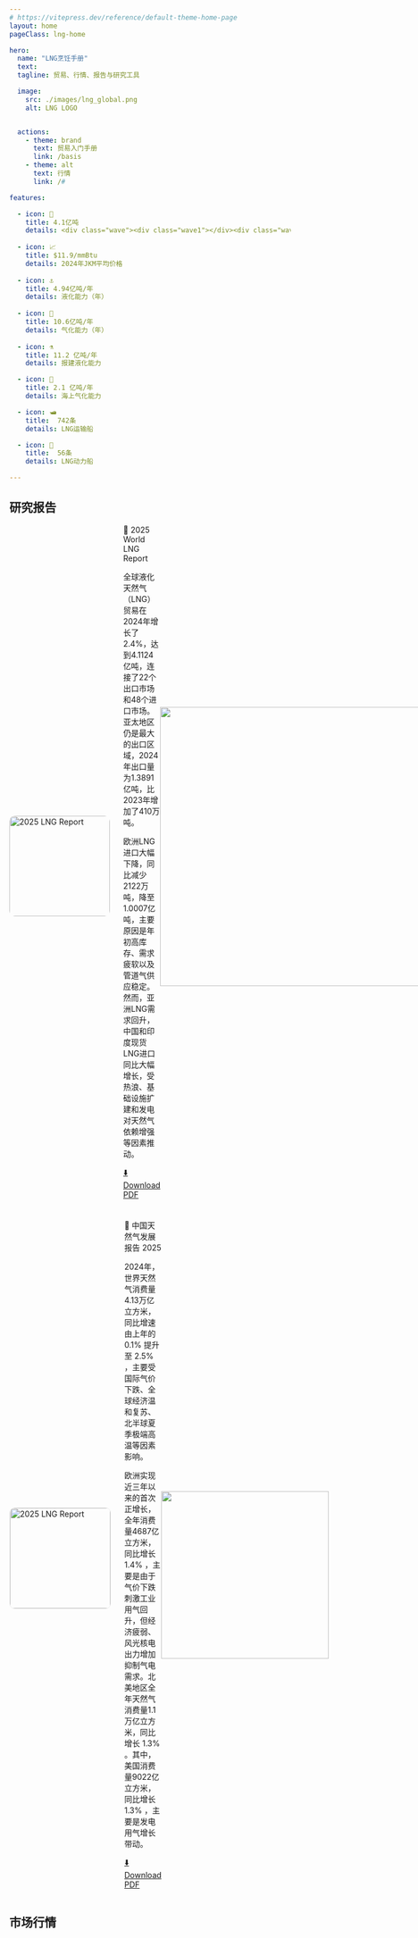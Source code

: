 ```yaml
---
# https://vitepress.dev/reference/default-theme-home-page
layout: home
pageClass: lng-home

hero:
  name: "LNG烹饪手册"
  text: 
  tagline: 贸易、行情、报告与研究工具

  image:
    src: ./images/lng_global.png
    alt: LNG LOGO


  actions:
    - theme: brand
      text: 贸易入门手册
      link: /basis
    - theme: alt
      text: 行情
      link: /#

features:

  - icon: 🌊
    title: 4.1亿吨
    details: <div class="wave"><div class="wave1"></div><div class="wave2"></div><div class="wave3"></div></div><text>2024年全球LNG贸易 </text>
  
  - icon: 📈
    title: $11.9/mmBtu
    details: 2024年JKM平均价格
  
  - icon: ⚓
    title: 4.94亿吨/年
    details: 液化能力（年）
  
  - icon: 💭
    title: 10.6亿吨/年
    details: 气化能力（年）
  
  - icon: ⚗️
    title: 11.2 亿吨/年
    details: 报建液化能力

  - icon: 💭
    title: 2.1 亿吨/年
    details: 海上气化能力

  - icon: 🛥️
    title:  742条
    details: LNG运输船

  - icon: 🚤
    title:  56条
    details: LNG动力船

---
```


## 研究报告



<div style="display: flex; align-items: center;">
  <img src="/images/image_202507301502.png" alt="2025 LNG Report" width="180" style="border-radius:10px"/>
  <div style="margin-left: 24px;width:300px">
    <a target="_blank" style="text-decoration:none"
    href="https://www.igu.org/igu-reports/2025-world-lng-report/"> 📑 2025 World LNG Report</a><br>

全球液化天然气（LNG）贸易在2024年增长了2.4%，达到4.1124亿吨，连接了22个出口市场和48个进口市场。亚太地区仍是最大的出口区域，2024年出口量为1.3891亿吨，比2023年增加了410万吨。

欧洲LNG进口大幅下降，同比减少2122万吨，降至1.0007亿吨，主要原因是年初高库存、需求疲软以及管道气供应稳定。然而，亚洲LNG需求回升，中国和印度现货LNG进口同比大幅增长，受热浪、基础设施扩建和发电对天然气依赖增强等因素推动。


<a  target="_blank" href="https://www.datocms-assets.com/146580/1751026179-igu-world-lng-report-2025-hr_dp_c.pdf" sytle="margin-left:auto">⬇️ Download PDF</a>
  </div>
  <div style="margin-left:auto;margin-top:-70px;flex-basis:510px">
  
   <img src="/images/image_202507301509.png" style="width:500px">
  
  </div>
</div>

<div style="display: flex; align-items: center;margin-top:22px">
  <img src="/images/home_2509011642.png" alt="2025 LNG Report" width="180" style="border-radius:10px;border:1px #EEE solid;"/>
  <div style="margin-left: 24px;width:400px">
    <a target="_blank" style="text-decoration:none"
    href="./report/China2025"> 📑 中国天然气发展报告 2025</a><br>

2024年，世界天然气消费量4.13万亿立方米，同比增速由上年的  $0.1\%$  提升至  $2.5\%$  ，主要受国际气价下跌、全球经济温和复苏、北半球夏季极端高温等因素影响。

欧洲实现近三年以来的首次正增长，全年消费量4687亿立方米，同比增长  $1.4\%$  ，主要是由于气价下跌刺激工业用气回升，但经济疲弱、风光核电出力增加抑制气电需求。北美地区全年天然气消费量1.1万亿立方米，同比增长  $1.3\%$  。其中，美国消费量9022亿立方米，同比增长  $1.3\%$  ，主要是发电用气增长带动。

<a  target="_blank" href="https://www.nea.gov.cn/20250829/a4e2deb9b6444df1a191b9d60c111ffd/20250829a4e2deb9b6444df1a191b9d60c111ffd_43ab87a785d1b64d49b9210dbc15d3781e.pdf" sytle="margin-left:auto">⬇️ Download PDF</a>
  </div>
  <div style="margin-left:auto;margin-top:30px;flex-basis:510px">
  
   <img src="/images/home_2509011646.png" style="width:300px;margin-left:auto;margin-top:30px;">
  
  </div>
</div>


## 市场行情

